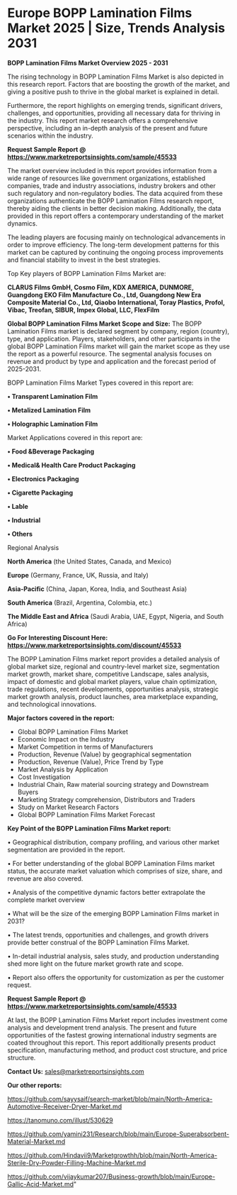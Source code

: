 # Europe BOPP Lamination Films Market 2025 | Size, Trends Analysis 2031

<Strong> BOPP Lamination Films Market Overview 2025 - 2031</strong>

The rising technology in BOPP Lamination Films Market is also depicted in this research report. Factors that are boosting the growth of the market, and giving a positive push to thrive in the global market is explained in detail.

Furthermore, the report highlights on emerging trends, significant drivers, challenges, and opportunities, providing all necessary data for thriving in the industry. This report market research offers a comprehensive perspective, including an in-depth analysis of the present and future scenarios within the industry.

<strong>Request Sample Report @ <a href=https://www.marketreportsinsights.com/sample/45533>https://www.marketreportsinsights.com/sample/45533</a></strong>

The market overview included in this report provides information from a wide range of resources like government organizations, established companies, trade and industry associations, industry brokers and other such regulatory and non-regulatory bodies. The data acquired from these organizations authenticate the BOPP Lamination Films research report, thereby aiding the clients in better decision making. Additionally, the data provided in this report offers a contemporary understanding of the market dynamics.

The leading players are focusing mainly on technological advancements in order to improve efficiency. The long-term development patterns for this market can be captured by continuing the ongoing process improvements and financial stability to invest in the best strategies.

Top Key players of BOPP Lamination Films Market are:

<strong>CLARUS Films GmbH, Cosmo Film, KDX AMERICA, DUNMORE, Guangdong EKO Film Manufacture Co., Ltd, Guangdong New Era Composite Material Co., Ltd, Qiaobo International, Toray Plastics, Profol, Vibac, Treofan, SIBUR, Impex Global, LLC, FlexFilm</strong>

<strong><b>Global BOPP Lamination Films Market Scope and Size:</b></strong>
The BOPP Lamination Films market is declared segment by company, region (country), type, and application. Players, stakeholders, and other participants in the global BOPP Lamination Films market will gain the market scope as they use the report as a powerful resource. The segmental analysis focuses on revenue and product by type and application and the forecast period of 2025-2031.

BOPP Lamination Films Market Types covered in this report are:

<strong>•  Transparent Lamination Film

•  Metalized Lamination Film

•  Holographic Lamination Film</strong>

Market Applications covered in this report are:

<strong>•  Food &Beverage Packaging

•  Medical& Health Care Product Packaging

•  Electronics Packaging

•  Cigarette Packaging

•  Lable

•  Industrial

•  Others</strong> 

Regional Analysis

<strong>North America</strong> (the United States, Canada, and Mexico)

<strong>Europe</strong> (Germany, France, UK, Russia, and Italy)

<strong>Asia-Pacific</strong> (China, Japan, Korea, India, and Southeast Asia)

<strong>South America</strong> (Brazil, Argentina, Colombia, etc.)

<strong>The Middle East and Africa</strong> (Saudi Arabia, UAE, Egypt, Nigeria, and South Africa)

<strong>Go For Interesting Discount Here: <a href=https://www.marketreportsinsights.com/discount/45533>https://www.marketreportsinsights.com/discount/45533</a></strong>

The BOPP Lamination Films market report provides a detailed analysis of global market size, regional and country-level market size, segmentation market growth, market share, competitive Landscape, sales analysis, impact of domestic and global market players, value chain optimization, trade regulations, recent developments, opportunities analysis, strategic market growth analysis, product launches, area marketplace expanding, and technological innovations.

<strong><b>Major factors covered in the report:</b></strong>
<ul>
  <li>Global BOPP Lamination Films Market </li>
  <li>Economic Impact on the Industry</li>
  <li>Market Competition in terms of Manufacturers</li>
  <li>Production, Revenue (Value) by geographical segmentation</li>
  <li>Production, Revenue (Value), Price Trend by Type</li>
  <li>Market Analysis by Application</li>
  <li>Cost Investigation</li>
  <li>Industrial Chain, Raw material sourcing strategy and Downstream Buyers</li>
  <li>Marketing Strategy comprehension, Distributors and Traders</li>
  <li>Study on Market Research Factors</li>
  <li>Global BOPP Lamination Films Market Forecast</li>
</ul>

<strong><b>Key Point of the BOPP Lamination Films Market report:</b></strong>

• Geographical distribution, company profiling, and various other market segmentation are provided in the report.

• For better understanding of the global BOPP Lamination Films market status, the accurate market valuation which comprises of size, share, and revenue are also covered.

• Analysis of the competitive dynamic factors better extrapolate the complete market overview

• What will be the size of the emerging BOPP Lamination Films market in 2031?

• The latest trends, opportunities and challenges, and growth drivers provide better construal of the BOPP Lamination Films Market.

• In-detail industrial analysis, sales study, and production understanding shed more light on the future market growth rate and scope.

• Report also offers the opportunity for customization as per the customer request.

<strong>Request Sample Report @ <a href=https://www.marketreportsinsights.com/sample/45533>https://www.marketreportsinsights.com/sample/45533</a></strong>

At last, the BOPP Lamination Films Market report includes investment come analysis and development trend analysis. The present and future opportunities of the fastest growing international industry segments are coated throughout this report. This report additionally presents product specification, manufacturing method, and product cost structure, and price structure.

<strong>Contact Us:</strong>
sales@marketreportsinsights.com

<strong>Our other reports:</strong>

<a href=https://github.com/sayysaif/search-market/blob/main/North-America-Automotive-Receiver-Dryer-Market.md>https://github.com/sayysaif/search-market/blob/main/North-America-Automotive-Receiver-Dryer-Market.md</a>

<a href=https://tanomuno.com/illust/530629>https://tanomuno.com/illust/530629</a>

<a href=https://github.com/yamini231/Research/blob/main/Europe-Superabsorbent-Material-Market.md>https://github.com/yamini231/Research/blob/main/Europe-Superabsorbent-Material-Market.md</a>

<a href=https://github.com/Hindavii9/Marketgrowthh/blob/main/North-America-Sterile-Dry-Powder-Filling-Machine-Market.md>https://github.com/Hindavii9/Marketgrowthh/blob/main/North-America-Sterile-Dry-Powder-Filling-Machine-Market.md</a>

<a href=https://github.com/vijaykumar207/Business-growth/blob/main/Europe-Gallic-Acid-Market.md>https://github.com/vijaykumar207/Business-growth/blob/main/Europe-Gallic-Acid-Market.md</a>"
